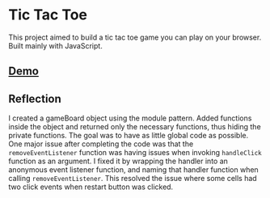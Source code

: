 # Tic Tac Toe

This project aimed to build a tic tac toe game you can play on your browser. Built mainly with JavaScript.

## [Demo](https://tictactoe-donghyunsuh.netlify.app/)

## Reflection

I created a gameBoard object using the module pattern. Added functions inside the object and returned only the necessary functions, thus hiding the private functions. The goal was to have as little global code as possible. One major issue after completing the code was that the `removeEventListener` function was having issues when invoking `handleClick` function as an argument. I fixed it by wrapping the handler into an anonymous event listener function, and naming that handler function when calling `removeEventListener`. This resolved the issue where some cells had two click events when restart button was clicked.
